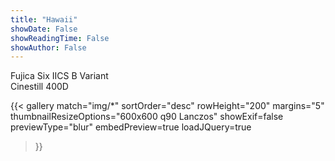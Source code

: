 ```yaml
---
title: "Hawaii"
showDate: False
showReadingTime: False
showAuthor: False
---
```

Fujica Six IICS B Variant\
Cinestill 400D

{{< gallery 
  match="img/*" 
  sortOrder="desc" 
  rowHeight="200" 
  margins="5" 
  thumbnailResizeOptions="600x600 q90 Lanczos" 
  showExif=false
  previewType="blur" 
  embedPreview=true 
  loadJQuery=true 
>}}